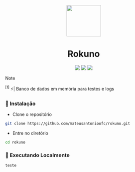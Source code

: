 <div align="center" id="rokuno logo">
  <img
    src="https://github.com/mateusantonioofc/rokuno/blob/main/img/logo_rokuno.png"    width="110"
    ,
    height="100"
  />
</div>
<h1 align="center">Rokuno</h1>

<p align="center">
    <a href="https://github.com/mateusantonioofc/rokuno/pulse"><img src="https://img.shields.io/github/last-commit/mateusantonioofc/rokuno?style=for-the-badge&logo=github&color=7dc4e4&logoColor=D9E0EE&labelColor=302D41"></a>
    <a href="https://github.com/mateusantonioofc/rokuno/releases/latest"><img src="https://img.shields.io/github/v/release/mateusantonioofc/rokuno?style=for-the-badge&logo=gitbook&color=8bd5ca&logoColor=D9E0EE&labelColor=302D41"></a>
    <a href="https://github.com/mateusantonioofc/rokuno/stargazers"><img src="https://img.shields.io/github/stars/mateusantonioofc/rokuno?style=for-the-badge&logo=apachespark&color=eed49f&logoColor=D9E0EE&labelColor=302D41"></a>
    <br>
</p>

> [!NOTE]
> <sup id="1">[1]</sup> ⚡️| Banco de dados em memória para testes e logs

### 🔰 Instalação 

- Clone o repositório
```bash
git clone https://github.com/mateusantonioofc/rokuno.git
```
- Entre no diretório
```bash
cd rokuno
```

### 🔰 Executando Localmente 
```bash
teste
```
